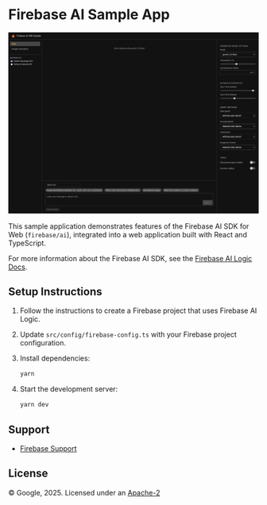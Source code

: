 # Firebase AI Sample App

![Photo of the Firebase AI Sample App](images/screenshot.png)

This sample application demonstrates features of the Firebase AI SDK for Web (`firebase/ai`), integrated into a web application built with React and TypeScript.

For more information about the Firebase AI SDK, see the [Firebase AI Logic Docs](https://firebase.google.com/docs/vertex-ai).

## Setup Instructions

1. Follow the instructions to create a Firebase project that uses Firebase AI Logic.

1. Update `src/config/firebase-config.ts` with your Firebase project configuration.

1. Install dependencies:

   ```bash
   yarn
   ```

1. Start the development server:

   ```bash
   yarn dev
   ```

## Support

- [Firebase Support](https://firebase.google.com/support/)

## License

© Google, 2025. Licensed under an [Apache-2](../LICENSE)
